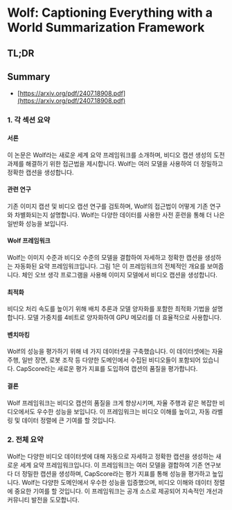 # Wolf: Captioning Everything with a World Summarization Framework
## TL;DR
## Summary
- [https://arxiv.org/pdf/2407.18908.pdf](https://arxiv.org/pdf/2407.18908.pdf)

### 1. 각 섹션 요약

#### 서론
이 논문은 Wolf라는 새로운 세계 요약 프레임워크를 소개하며, 비디오 캡션 생성의 도전 과제를 해결하기 위한 접근법을 제시합니다. Wolf는 여러 모델을 사용하여 더 정밀하고 정확한 캡션을 생성합니다.

#### 관련 연구
기존 이미지 캡션 및 비디오 캡션 연구를 검토하며, Wolf의 접근법이 어떻게 기존 연구와 차별화되는지 설명합니다. Wolf는 다양한 데이터를 사용한 사전 훈련을 통해 더 나은 일반화 성능을 보입니다.

#### Wolf 프레임워크
Wolf는 이미지 수준과 비디오 수준의 모델을 결합하여 자세하고 정확한 캡션을 생성하는 자동화된 요약 프레임워크입니다. 그림 1은 이 프레임워크의 전체적인 개요를 보여줍니다. 체인 오브 생각 프로그램을 사용해 이미지 모델에서 비디오 캡션을 생성합니다.

#### 최적화
비디오 처리 속도를 높이기 위해 배치 추론과 모델 양자화를 포함한 최적화 기법을 설명합니다. 모델 가중치를 4비트로 양자화하여 GPU 메모리를 더 효율적으로 사용합니다.

#### 벤치마킹
Wolf의 성능을 평가하기 위해 네 가지 데이터셋을 구축했습니다. 이 데이터셋에는 자율 주행, 일반 장면, 로봇 조작 등 다양한 도메인에서 수집된 비디오들이 포함되어 있습니다. CapScore라는 새로운 평가 지표를 도입하여 캡션의 품질을 평가합니다.

#### 결론
Wolf 프레임워크는 비디오 캡션의 품질을 크게 향상시키며, 자율 주행과 같은 복잡한 비디오에서도 우수한 성능을 보입니다. 이 프레임워크는 비디오 이해를 높이고, 자동 라벨링 및 데이터 정렬에 큰 기여를 할 것입니다.

### 2. 전체 요약

Wolf는 다양한 비디오 데이터셋에 대해 자동으로 자세하고 정확한 캡션을 생성하는 새로운 세계 요약 프레임워크입니다. 이 프레임워크는 여러 모델을 결합하여 기존 연구보다 더 정밀한 캡션을 생성하며, CapScore라는 평가 지표를 통해 성능을 평가하고 높입니다. Wolf는 다양한 도메인에서 우수한 성능을 입증했으며, 비디오 이해와 데이터 정렬에 중요한 기여를 할 것입니다. 이 프레임워크는 공개 소스로 제공되어 지속적인 개선과 커뮤니티 발전을 도모합니다.